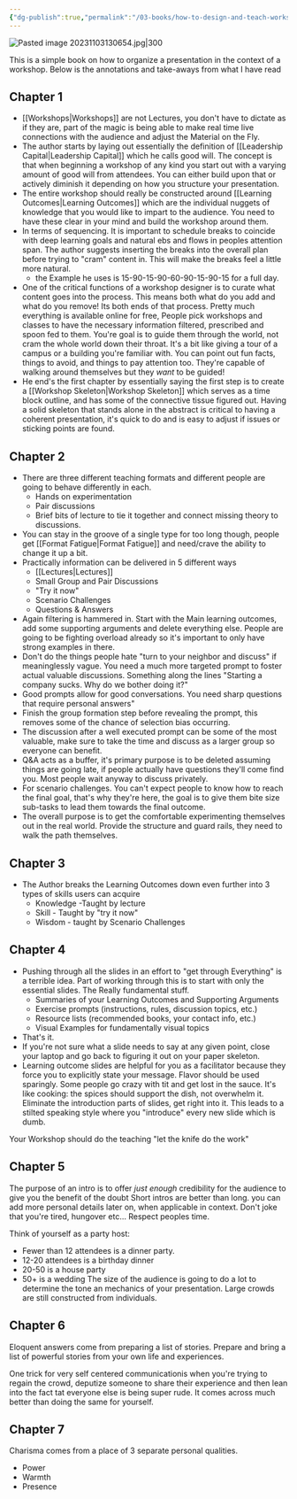 ```yaml
---
{"dg-publish":true,"permalink":"/03-books/how-to-design-and-teach-workshops-that-work-every-time/","noteIcon":"1","created":"2023-11-03T13:06:11.687-04:00","updated":"2025-04-20T11:57:57.030-04:00"}
---
```



![Pasted image 20231103130654.jpg|300](/img/user/Images/Pasted%20image%2020231103130654.jpg)

This is a simple book on how to organize a presentation in the context of a workshop. Below is the annotations and take-aways from what I have read
## Chapter 1 

- [[Workshops\|Workshops]] are not Lectures, you don't have to dictate as if they are, part of the magic is being able to make real time live connections with the audience and adjust the Material on the Fly.
- The author starts by laying out essentially the definition of [[Leadership Capital\|Leadership Capital]] which he calls good will. The concept is that when beginning a workshop of any kind you start out with a varying amount of good will from attendees. You can either build upon that or actively diminish it depending on how you structure your presentation. 
- The entire workshop should really be constructed around [[Learning Outcomes\|Learning Outcomes]] which are the individual nuggets of knowledge that you would like to impart to the audience.  You need to have these clear in your mind and build the workshop around them.
- In terms of sequencing. It is important to schedule breaks to coincide with deep learning goals and natural ebs and flows in peoples attention span.  The author suggests inserting the breaks into the overall plan before trying to "cram" content in.  This will make the breaks feel a little more natural. 
	- the Example he uses is 15-90-15-90-60-90-15-90-15 for a full day. 
- One of the critical functions of a workshop designer is to curate what content goes into the process. This means both what do you add and what do you remove! Its both ends of that process.  Pretty much everything is available online for free, People pick workshops and classes to have the necessary information filtered, prescribed and spoon fed to them. You're goal is to guide them through the world, not cram the whole world down their throat.  It's a bit like giving a tour of a campus or a building you're familiar with.  You can point out fun facts, things to avoid, and things to pay attention too.  They're capable of walking around themselves but they *want* to be guided! 
- He end's the first chapter by essentially saying the first step is to create a [[Workshop Skeleton\|Workshop Skeleton]] which serves as a time block outline, and has some of the connective tissue figured out. Having a solid skeleton that stands alone in the abstract is critical to having a coherent presentation, it's quick to do and is easy to adjust if issues or sticking points are found. 

## Chapter 2
- There are three different teaching formats and different people are going to behave differently in each.
	- Hands on experimentation
	- Pair discussions
	- Brief bits of lecture to tie it together and connect missing theory to discussions. 
- You can stay in the groove of a single type for too long though, people get [[Format Fatigue\|Format Fatigue]] and need/crave the ability to change it up a bit. 
- Practically information can be delivered in 5 different ways
	- [[Lectures\|Lectures]]
	- Small Group and Pair Discussions
	- "Try it now"
	- Scenario Challenges 
	- Questions & Answers
- Again filtering is hammered in. Start with the Main learning outcomes, add some supporting arguments and delete everything else. People are going to be fighting overload already so it's important to only have strong examples in there.
- Don't do the things people hate "turn to your neighbor and discuss" if meaninglessly vague. You need a much more targeted prompt to foster actual valuable discussions. Something along the lines "Starting a company sucks. Why do we bother doing it?"
- Good prompts allow for good conversations.   You need sharp questions that require personal answers"
- Finish the group formation step before revealing the prompt, this removes some of the chance of selection bias occurring. 
- The discussion after a well executed prompt can be some of the most valuable, make sure to take the time and discuss as a larger group so everyone can benefit.
- Q&A acts as a buffer, it's primary purpose is to be deleted assuming things are going late, if people actually have questions they'll come find you. Most people wait anyway to discuss privately. 
- For scenario challenges. You can't expect people to know how to reach the final goal, that's why they're here, the goal is to give them bite size sub-tasks to lead them towards the final outcome.  
- The overall purpose is to get the comfortable experimenting themselves out in the real world. Provide the structure and guard rails, they need to walk the path themselves.  

## Chapter 3 
- The Author breaks the Learning Outcomes down even further into 3 types of skills users can acquire
	- Knowledge -Taught by lecture
	- Skill - Taught by "try it now"
	- Wisdom - taught by Scenario Challenges

## Chapter 4 
- Pushing through all the slides in an effort to "get through Everything" is a terrible idea.  Part of working through this is to start with only the essential slides.  The Really fundamental stuff. 
	- Summaries of your Learning Outcomes and Supporting Arguments
	- Exercise prompts (instructions, rules, discussion topics, etc.) 
	- Resource lists (recommended books, your contact info, etc.)
	- Visual Examples for fundamentally visual topics
- That's it. 
- If you're not sure what a slide needs to say at any given point, close your laptop and go back to figuring it out on your paper skeleton. 
- Learning outcome slides are helpful for you as a facilitator because they force you to explicitly state your message. 
Flavor should be used sparingly. Some people go crazy with tit and get lost in the sauce.  It's like cooking: the spices should support the dish, not overwhelm it. 
Eliminate the introduction parts of slides, get right into it. This leads to a stilted speaking style where you "introduce" every new slide which is dumb. 

Your Workshop should do the teaching "let the knife do the work"

## Chapter 5 
The purpose of an intro is to offer *just enough* credibility for the audience to give you the benefit of the doubt
Short intros are better than long. you can add more personal details later on, when applicable in context. 
Don't joke that you're tired, hungover etc...  Respect peoples time. 

Think of yourself as a party host: 
- Fewer than 12 attendees is a dinner party. 
- 12-20 attendees is a birthday dinner
- 20-50 is a house party
- 50+ is a wedding
The size of the audience is going to do a lot to determine the tone an mechanics of your presentation.
Large crowds are still constructed from individuals. 

## Chapter 6 
Eloquent answers come from preparing a list of stories. Prepare and bring a list of powerful stories from your own life and experiences. 

One trick for very self centered communicationis when you're trying to regain the crowd, deputize someone to share their experience and then lean into the fact tat everyone else is being super rude. It comes across much better than  doing the same for yourself. 

## Chapter 7 
Charisma comes from a place of 3 separate personal qualities. 
- Power
- Warmth
- Presence 